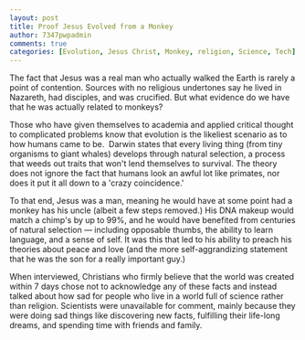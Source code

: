 ```yaml
---
layout: post
title: Proof Jesus Evolved from a Monkey
author: 7347pwpadmin
comments: true
categories: [Evolution, Jesus Christ, Monkey, religion, Science, Tech]
---
```

The fact that Jesus was a real man who actually walked the Earth is rarely a point of contention. Sources with no religious undertones say he lived in Nazareth, had disciples, and was crucified. But what evidence do we have that he was actually related to monkeys?

Those who have given themselves to academia and applied critical thought to complicated problems know that evolution is the likeliest scenario as to how humans came to be.  Darwin states that every living thing (from tiny organisms to giant whales) develops through natural selection, a process that weeds out traits that won't lend themselves to survival. The theory does not ignore the fact that humans look an awful lot like primates, nor does it put it all down to a 'crazy coincidence.'

To that end, Jesus was a man, meaning he would have at some point had a monkey has his uncle (albeit a few steps removed.) His DNA makeup would match a chimp's by up to 99%, and he would have benefited from centuries of natural selection — including opposable thumbs, the ability to learn language, and a sense of self. It was this that led to his ability to preach his theories about peace and love (and the more self-aggrandizing statement that he was the son for a really important guy.)

When interviewed, Christians who firmly believe that the world was created within 7 days chose not to acknowledge any of these facts and instead talked about how sad for people who live in a world full of science rather than religion. Scientists were unavailable for comment, mainly because they were doing sad things like discovering new facts, fulfilling their life-long dreams, and spending time with friends and family.

